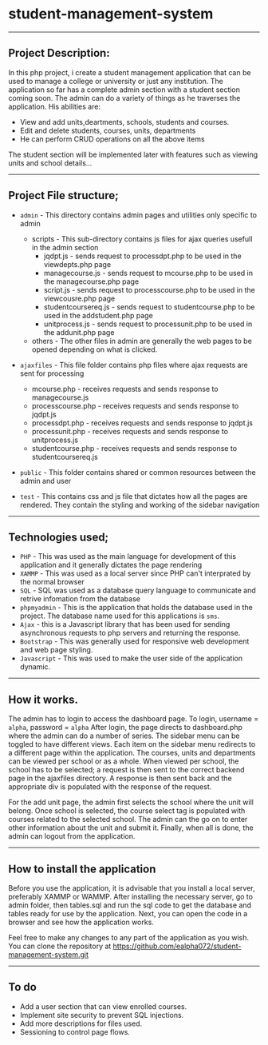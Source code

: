 # student-management-system
***
## Project Description:
In this php project, i create a student management application that can be used to manage a college or university or just any institution. The application so far has a complete admin section with a student section coming soon. The admin can do a variety of things as he traverses the application. His abilities are:
* View and add units,deartments, schools, students and courses.
* Edit and delete students, courses, units, departments
* He can perform CRUD operations on all the above items

The student section will be implemented later with features such as viewing units and school details...
***
## Project File structure;
* `admin` - This directory contains admin pages and utilities only specific to admin
    * scripts - This sub-directory contains js files for ajax queries usefull in the admin section
        * jqdpt.js - sends request to processdpt.php to be used in the viewdepts.php page
        * managecourse.js - sends request to mcourse.php to be used in the managecourse.php page
        * script.js - sends request to processcourse.php to be used in the viewcousre.php page
        * studentcoursereq.js - sends request to studentcourse.php to be used in the addstudent.php page
        * unitprocess.js - sends request to processunit.php to be used in the addunit.php page
    * others  - The other files in admin are generally the web pages to be opened depending on what is clicked.
* `ajaxfiles` - This file folder contains php files where ajax requests are sent for processing
    * mcourse.php - receives requests and sends response to managecourse.js
    * processcourse.php - receives requests and sends response to jqdpt.js
    * processdpt.php - receives requests and sends response to jqdpt.js
    * processunit.php - receives requests and sends response to unitprocess.js
    * studentcourse.php - receives requests and sends response to studentcoursereq.js

* `public` - This folder contains shared or common resources between the admin and user
* `test` - This contains css and js file that dictates how all the pages are rendered. They contain the styling and working of the sidebar navigation
***
## Technologies used;
* `PHP` - This was used as the main language for development of this application and it generally dictates the page rendering
* `XAMMP` - This was used as a local server since PHP can't interprated by the normal browser
* `SQL` - SQL was used as a database query language to communicate and retrive infomation from the database
* `phpmyadmin` - This is the application that holds the database used in the project. The database name used for this applications is `sms`.
* `Ajax` - this is a Javascript library that has been used for sending asynchronous requests to php servers and returning the response.
* `Bootstrap` - This was generally used for responsive web development and web page styling. 
* `Javascript` - This was used to make the user side of the application dynamic.
***
## How it works.
The admin has to login to access the dashboard page. To login, username = `alpha`, password = `alpha`
After login, the page directs to dashboard.php where the admin can do a number of series. The sidebar menu can be toggled to have different views. Each item on the sidebar menu redirects to a different page within the application. The courses, units and departments can be viewed per school or as a whole. When viewed per school, the school has to be selected; a request is then sent to the correct backend page in the ajaxfiles directory. A response is then sent back and the appropriate div is populated with the response of the request.

For the add unit page, the admin first selects the school where the unit will belong. Once school is selected, the course select tag is populated with courses related to the selected school. The admin can the go on to enter other information about the unit and submit it. 
Finally, when all is done, the admin can logout from the application.
***
## How to install the application
Before you use the application, it is advisable that you install a local server, preferably XAMMP or WAMMP.
After installing the necessary server, go to admin folder, then tables.sql and run the sql code to get the database and tables ready for use by the application. Next, you can open the code in a browser and see how the application works.

Feel free to make any changes to any part of the application as you wish.
You can clone the repository at https://github.com/ealpha072/student-management-system.git
***
## To do
* Add a user section that can view enrolled courses.
* Implement site security to prevent SQL injections.
* Add more descriptions for files used.
* Sessioning to control page flows.
